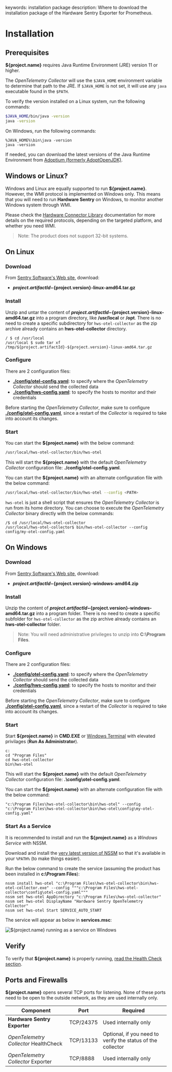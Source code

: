 keywords: installation package
description: Where to download the installation package of the Hardware Sentry Exporter for Prometheus.

# Installation

<!-- MACRO{toc|fromDepth=1|toDepth=2|id=toc} -->

## Prerequisites

**${project.name}** requires Java Runtime Environment (JRE) version 11 or higher.

The *OpenTelemetry Collector* will use the `$JAVA_HOME` environment variable to determine that path to the JRE. If `$JAVA_HOME` is not set, it will use any `java` executable found in the `$PATH`.

To verify the version installed on a Linux system, run the following commands:

```bash
$JAVA_HOME/bin/java -version
java -version
```

On Windows, run the following commands:

```batch
%JAVA_HOME%\bin\java -version
java -version
```

If needed, you can download the latest versions of the Java Runtime Environment from <a href="https://adoptium.net/" target="_blank">Adoptium (formerly AdoptOpenJDK)</a>.

## Windows or Linux?

Windows and Linux are equally supported to run **${project.name}**. However, the WMI protocol is implemented on Windows only. This means that you will need to run **Hardware Sentry** on Windows, to monitor another Windows system through WMI.

Please check the [Hardware Connector Library](https://www.sentrysoftware.com/docs/hardware-connectors/latest/index.html) documentation for more details on the required protocols, depending on the targeted platform, and whether you need WMI.

> Note: The product does not support 32-bit systems.

## On Linux

### Download

From [Sentry Software's Web site](https://www.sentrysoftware.com/downloads/), download:

* **${project.artifactId}-${project.version}-linux-amd64.tar.gz**

### Install

Unzip and untar the content of **${project.artifactId}-${project.version}-linux-amd64.tar.gz** into a program directory, like **/usr/local** or **/opt**. There is no need to create a specific subdirectory for `hws-otel-collector` as the zip archive already contains an **hws-otel-collector** directory.

```shell-session
/ $ cd /usr/local
/usr/local $ sudo tar xf /tmp/${project.artifactId}-${project.version}-linux-amd64.tar.gz
```

### Configure

There are 2 configuration files:

* [**./config/otel-config.yaml**](configuration/configure-otel.md): to specify where the *OpenTelemetry Collector* should send the collected data
* [**./config/hws-config.yaml**](configuration/configure-exporter.md): to specify the hosts to monitor and their credentials

Before starting the *OpenTelemetry Collector*, make sure to configure [**./config/otel-config.yaml**](configuration/configure-otel.md), since a restart of the *Collector* is required to take into account its changes.

### Start

You can start the **${project.name}** with the below command:

```bash
/usr/local/hws-otel-collector/bin/hws-otel
```

This will start the **${project.name}** with the default *OpenTelemetry Collector* configuration file: **./config/otel-config.yaml**.

You can start the **${project.name}** with an alternate configuration file with the below command:

```bash
/usr/local/hws-otel-collector/bin/hws-otel --config <PATH>
```

`hws-otel` is just a shell script that ensures the *OpenTelemetry Collector* is run from its home directory. You can choose to execute the *OpenTelemetry Collector* binary directly with the below commands:

```shell-session
/$ cd /usr/local/hws-otel-collector
/usr/local/hws-otel-collector$ bin/hws-otel-collector --config config/my-otel-config.yaml
```

## On Windows

### Download

From [Sentry Software's Web site](https://www.sentrysoftware.com/downloads/), download:

* **${project.artifactId}-${project.version}-windows-amd64.zip**

### Install

Unzip the content of **${project.artifactId}-${project.version}-windows-amd64.tar.gz** into a program folder. There is no need to create a specific subfolder for `hws-otel-collector` as the zip archive already contains an **hws-otel-collector** folder.

> Note: You will need administrative privileges to unzip into **C:\Program Files**.

### Configure

There are 2 configuration files:

* [**./config/otel-config.yaml**](configuration/configure-otel.md): to specify where the *OpenTelemetry Collector* should send the collected data
* [**./config/hws-config.yaml**](configuration/configure-exporter.md): to specify the hosts to monitor and their credentials

Before starting the *OpenTelemetry Collector*, make sure to configure [**./config/otel-config.yaml**](configuration/configure-otel.md), since a restart of the *Collector* is required to take into account its changes.

### Start

Start **${project.name}** in **CMD.EXE** or [Windows Terminal](https://www.microsoft.com/en-us/p/windows-terminal/) with elevated privilages (**Run As Administrator**).

```batch
c:
cd "Program Files"
cd hws-otel-collector
bin\hws-otel
```

This will start the **${project.name}** with the default *OpenTelemetry Collector* configuration file: **.\config\otel-config.yaml**.

You can start the **${project.name}** with an alternate configuration file with the below command:

```batch
"c:\Program Files\hws-otel-collector\bin\hws-otel" --config "c:\Program Files\hws-otel-collector\bin\hws-otel\config\my-otel-config.yaml"
```

### Start As a Service

It is recommended to install and run the **${project.name}** as a *Windows Service* with NSSM.

Download and install the [very latest version of NSSM](https://nssm.cc/download) so that it's available in your `%PATH%` (to make things easier).

Run the below command to create the service (assuming the product has been installed in **c:\Program Files**):

```batch
nssm install hws-otel "c:\Program Files\hws-otel-collector\bin\hws-otel-collector.exe" --config """c:\Program Files\hws-otel-collector\config\otel-config.yaml"""
nssm set hws-otel AppDirectory "c:\Program Files\hws-otel-collector"
nssm set hws-otel DisplayName "Hardware Sentry OpenTelemetry Collector"
nssm set hws-otel Start SERVICE_AUTO_START
```

The service will appear as below in **services.msc**:

![**${project.name}** running as a service on Windows](images/hws-otel-win-service.png)

## Verify

To verify that **${project.name}** is properly running, [read the Health Check section](troubleshooting/status.md).

## Ports and Firewalls

**${project.name}** opens several TCP ports for listening. None of these ports need to be open to the outside network, as they are used internally only.

| Component | Port | Required |
|---|---|---|
| **Hardware Sentry Exporter** | TCP/24375 | Used internally only |
| *OpenTelemetry Collector* HealthCheck | TCP/13133 | Optional, if you need to verify the status of the collector |
| *OpenTelemetry Collector* Exporter | TCP/8888 | Used internally only |
